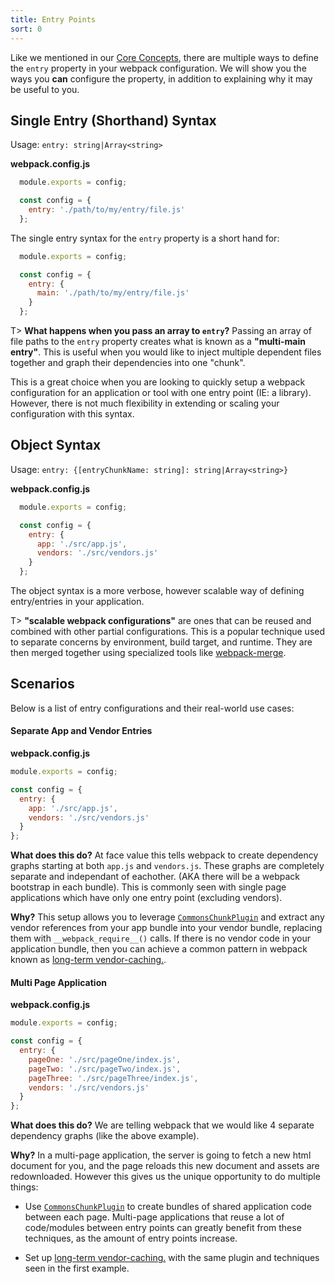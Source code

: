 ```yaml
---
title: Entry Points
sort: 0
---
```


Like we mentioned in our [Core Concepts]('./concepts'), there are multiple ways to define the `entry` property in your webpack configuration. We will show you the ways you **can** configure the property, in addition to explaining why it may be useful to you. 

## Single Entry (Shorthand) Syntax

Usage: `entry: string|Array<string>`

**webpack.config.js**

```javascript
  module.exports = config; 

  const config = {
    entry: './path/to/my/entry/file.js' 
  };

```

The single entry syntax for the `entry` property is a short hand for:

```javascript
  module.exports = config; 

  const config = {
    entry: {
      main: './path/to/my/entry/file.js' 
    }
  };

```

T> **What happens when you pass an array to `entry`?** Passing an array of file paths to the `entry` property creates what is known as a **"multi-main entry"**. This is useful when you would like to inject multiple dependent files together and graph their dependencies into one "chunk".

This is a great choice when you are looking to quickly setup a webpack configuration for an application or tool with one entry point (IE: a library). However, there is not much flexibility in extending or scaling your configuration with this syntax. 

## Object Syntax

Usage: `entry: {[entryChunkName: string]: string|Array<string>}`

**webpack.config.js**

```javascript
  module.exports = config; 

  const config = {
    entry: {
      app: './src/app.js',
      vendors: './src/vendors.js' 
    }
  };
```

The object syntax is a more verbose, however scalable way of defining entry/entries in your application. 

T> **"scalable webpack configurations"** are ones that can be reused and combined with other partial configurations. This is a popular technique used to separate concerns by environment, build target, and runtime. They are then merged together using specialized tools like [webpack-merge](https://github.com/survivejs/webpack-merge).

## Scenarios

Below is a list of entry configurations and their real-world use cases:

#### Separate App and Vendor Entries

**webpack.config.js**

```javascript
module.exports = config;

const config = {
  entry: {
    app: './src/app.js',
    vendors: './src/vendors.js'
  }
};
```

**What does this do?** At face value this tells webpack to create dependency graphs starting at both `app.js` and `vendors.js`. These graphs are completely separate and independant of eachother. (AKA there will be a webpack bootstrap in each bundle). This is commonly seen with single page applications which have only one entry point (excluding vendors).

**Why?** This setup allows you to leverage [`CommonsChunkPlugin`](../api/plugins/commonschunkplugin) and extract any vendor references from your app bundle into your vendor bundle, replacing them with `__webpack_require__()` calls. If there is no vendor code in your application bundle, then you can achieve a common pattern in webpack known as [long-term vendor-caching.](../how-to/cache).

#### Multi Page Application

**webpack.config.js**

```javascript
module.exports = config;

const config = {
  entry: {
    pageOne: './src/pageOne/index.js',
    pageTwo: './src/pageTwo/index.js',
    pageThree: './src/pageThree/index.js',
    vendors: './src/vendors.js'
  }
};
```

**What does this do?** We are telling webpack that we would like 4 separate dependency graphs (like the above example). 

**Why?** In a multi-page application, the server is going to fetch a new html document for you, and the page reloads this new document and assets are redownloaded. However this gives us the unique opportunity to do multiple things:

- Use [`CommonsChunkPlugin`](../api/plugins/commonschunkplugin) to create bundles of shared application code between each page. Multi-page applications that reuse a lot of code/modules between entry points can greatly benefit from these techniques, as the amount of entry points increase.

- Set up [long-term vendor-caching.](../how-to/cache) with the same plugin and techniques seen in the first example.  



